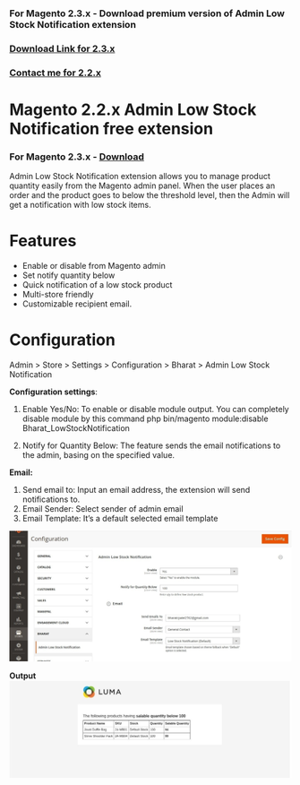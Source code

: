 ### For Magento 2.3.x - Download premium version of Admin Low Stock Notification extension
### <a href="https://marketplace.magento.com/magedad-module-low-stock-notification.html">Download Link for 2.3.x</a>
### <a href="mailto:bharatcpatel2762@gmail.com">Contact me for 2.2.x</a>


# Magento 2.2.x Admin Low Stock Notification free extension
### For Magento 2.3.x - <a href="https://github.com/bharat2762/magento2.3.x-admin-low-stock-notification">Download</a>

Admin Low Stock Notification extension allows you to manage product quantity easily from the Magento admin panel.
When the user places an order and the product goes to below the threshold level, then the Admin will get a notification with low stock items.


# Features
*  Enable or disable from Magento admin
*  Set notify quantity below
*  Quick notification of a low stock product
*  Multi-store friendly
*  Customizable recipient email.


# Configuration
Admin  > Store > Settings > Configuration > Bharat > Admin Low Stock Notification

**Configuration settings**:	
1. Enable Yes/No: To enable or disable module output. You can completely disable module by this command 
php bin/magento module:disable Bharat_LowStockNotification 

2. Notify for Quantity Below:  The feature sends the email notifications to the admin, basing on the specified value.

**Email:**
1. Send email to: Input an email address, the extension will send notifications to.
2. Email Sender: Select sender of admin email
3. Email Template: It’s a default selected email template

<img src="https://raw.githubusercontent.com/bharat2762/screenshots/master/magento2-low-stock-notification/admin-low-stock-notification-free-config.jpg" alt="admin_Screenshot" border="0"/>

**Output**
<img src="https://raw.githubusercontent.com/bharat2762/screenshots/master/magento2-low-stock-notification/admin-low-stock-notification-free-output.jpg" alt="admin_Screenshot" border="0"/>


  
